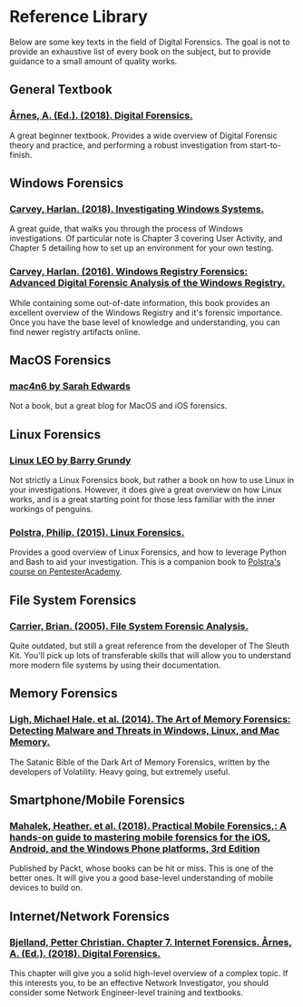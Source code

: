 # Reference Library
Below are some key texts in the field of Digital Forensics. The goal is not to provide an exhaustive list of every book on the subject, but to provide guidance to a small amount of quality works.

## General Textbook
### [**Årnes, A. (Ed.). (2018). Digital Forensics.**](https://www.amazon.com/Digital-Forensics-Andr%C3%A9-%C3%85rnes-ebook/dp/B072MPTVHM)
A great beginner textbook. Provides a wide overview of Digital Forensic theory and practice, and performing a robust investigation from start-to-finish.

## Windows Forensics
### [**Carvey, Harlan. (2018). Investigating Windows Systems.**](https://www.amazon.com/Investigating-Windows-Systems-Harlan-Carvey-ebook/dp/B07GKW4TRH/ref=sr_1_3?dchild=1&qid=1594888061&refinements=p_27%3AHarlan+Carvey&s=books&sr=1-3&text=Harlan+Carvey)
A great guide, that walks you through the process of Windows investigations. Of particular note is Chapter 3 covering User Activity, and Chapter 5 detailing how to set up an environment for your own testing.

### [**Carvey, Harlan. (2016). Windows Registry Forensics: Advanced Digital Forensic Analysis of the Windows Registry.**](https://www.amazon.com/Windows-Registry-Forensics-Advanced-Forensic/dp/012803291X/ref=sr_1_1?dchild=1&keywords=registry+forensics&qid=1594888340&s=books&sr=1-1)
While containing some out-of-date information, this book provides an excellent overview of the Windows Registry and it's forensic importance. Once you have the base level of knowledge and understanding, you can find newer registry artifacts online.

## MacOS Forensics
### [**mac4n6 by Sarah Edwards**](https://www.mac4n6.com/)
Not a book, but a great blog for MacOS and iOS forensics.

## Linux Forensics
### [**Linux LEO by Barry Grundy**](https://linuxleo.com/)
Not strictly a Linux Forensics book, but rather a book on how to use Linux in your investigations. However, it does give a great overview on how Linux works, and is a great starting point for those less familiar with the inner workings of penguins. 

### [**Polstra, Philip. (2015). Linux Forensics.**](https://www.amazon.com/Linux-Forensics-Dr-Philip-Polstra/dp/1515037630/)
Provides a good overview of Linux Forensics, and how to leverage Python and Bash to aid your investigation. This is a companion book to [Polstra's course on PentesterAcademy](https://www.pentesteracademy.com/course?id=20=).

## File System Forensics
### [**Carrier, Brian. (2005). File System Forensic Analysis.**](https://www.amazon.com/System-Forensic-Analysis-Brian-Carrier/dp/0321268172/ref=sr_1_1?dchild=1&keywords=file+system+forensics&qid=1594894541&s=books&sr=1-1)
Quite outdated, but still a great reference from the developer of The Sleuth Kit. You'll pick up lots of transferable skills that will allow you to understand more modern file systems by using their documentation.

## Memory Forensics
### [**Ligh, Michael Hale. et al. (2014). The Art of Memory Forensics: Detecting Malware and Threats in Windows, Linux, and Mac Memory.**](https://www.amazon.com/Art-Memory-Forensics-Detecting-Malware/dp/1118825098/ref=sr_1_1?dchild=1&keywords=memory+forensics&qid=1594889316&s=books&sr=1-1)
The Satanic Bible of the Dark Art of Memory Forensics, written by the developers of Volatility. Heavy going, but extremely useful.

## Smartphone/Mobile Forensics
### [**Mahalek, Heather. et al. (2018). Practical Mobile Forensics,: A hands-on guide to mastering mobile forensics for the iOS, Android, and the Windows Phone platforms, 3rd Edition**](https://www.amazon.com/Practical-Mobile-Forensics-hands-mastering-ebook/dp/B077PW8SVN/ref=sr_1_1?dchild=1&keywords=smartphone+forensics&qid=1594889499&s=books&sr=1-1)
Published by Packt, whose books can be hit or miss. This is one of the better ones. It will give you a good base-level understanding of mobile devices to build on.

## Internet/Network Forensics
### [**Bjelland, Petter Christian. Chapter 7. Internet Forensics. Årnes, A. (Ed.). (2018). Digital Forensics.**](https://www.amazon.com/Digital-Forensics-Andr%C3%A9-%C3%85rnes-ebook/dp/B072MPTVHM)
This chapter will give you a solid high-level overview of a complex topic. If this interests you, to be an effective Network Investigator, you should consider some Network Engineer-level training and textbooks.
